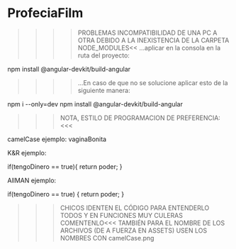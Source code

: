 # ProfeciaFilm
>>>>PROBLEMAS INCOMPATIBILIDAD DE UNA PC A OTRA DEBIDO A LA INEXISTENCIA DE LA CARPETA NODE_MODULES<<
...aplicar en la consola en la ruta del proyecto:

npm install @angular-devkit/build-angular
>>>>...En caso de que no se solucione aplicar esto de la siguiente manera:

npm i --only=dev
npm install @angular-devkit/build-angular

>>>NOTA, ESTILO DE PROGRAMACION DE PREFERENCIA:<<<

camelCase ejemplo: vaginaBonita

K&R ejemplo:

if(tengoDinero == true){
  return poder;
}

AllMAN ejemplo:

if(tengoDinero == true)
{
  return poder;
}

>>>CHICOS IDENTEN EL CÓDIGO PARA ENTENDERLO TODOS Y EN FUNCIONES MUY CULERAS COMENTENLO<<<
TAMBIÉN PARA EL NOMBRE DE LOS ARCHIVOS (DE A FUERZA EN ASSETS) USEN LOS NOMBRES CON camelCase.png
